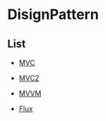 # DisignPattern

## List

- [MVC](DesignPattern-MVC.md)

- [MVC2](DesignPattern-MVC2.md)

- [MVVM](DisignPattern-MVVM.md)

- [Flux](DisignPattern-FLUX.md)
